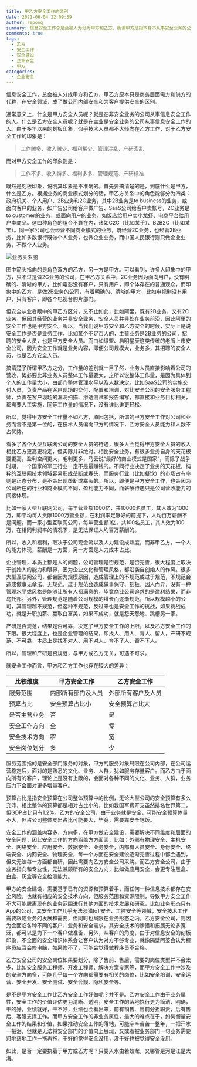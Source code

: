 ```yaml
---
title: 甲乙方安全工作的区别
date: 2021-06-04 22:09:59
author: repoog
summary: 信息安全工作总是会被人为分为甲方和乙方，所谓甲方是指本身不从事安全业务的公司，所谓乙方则是业务方向是与安全相关的公司。但甲乙方真的有很大的差别么？如果在找工作的话，选择甲方或乙方各有什么样的利弊呢？本文介绍甲乙方安全工作的区别。
comments: true
tags:
  - 乙方
  - 安全工作
  - 安全建设
  - 企业安全
  - 甲方
categories:
  - 企业安全
---
```


信息安全工作，总会被人分成甲方和乙方，甲乙方原本只是商务层面需方和供方的代称，在安全领域，成了做公司内部安全和为客户提供安全的区别。

通常意义上，什么是甲方安全人员呢？就是在非安全业务的公司从事信息安全工作的人。什么是乙方安全人员呢？就是在主业是安全业务的公司从事信息安全工作的人。由于多年以来的刻板印象，似乎技术人员都不大倾向在乙方工作，对于乙方安全工作的印象是：

> 工作贼多、收入贼少、福利稀少、管理混乱、产研紊乱

而对甲方安全工作的印象则是：

> 工作不多、收入特多、福利多多、管理规范、产研标准

既然是刻板印象，说明其印象是不准确的。首先要搞清楚的是，到底什么是甲方，什么是乙方。根据业务的商业模式划分的话，甲乙方关系中的角色能够分为四类：政府机关、个人用户、2B业务和2C业务，其中2B业务是to business的业务，或面向客户的业务，如广告公司给客户做广告、SaaS公司给客户卖帐号，2C业务是to customer的业务，或面向用户的业务，如饭店给用户卖小龙虾、电商平台给用户卖商品。这四种角色的组合不算在内，诸如C2C（比如某乎）、B2B2C（比如某宝）。同一家公司也会经营不同商业模式的业务，既经营2C业务，也经营2B业务，比如多数银行既做个人业务，也做企业业务，而中国人民银行则只做企业业务，不做个人业务。

![业务关系图](images/2021/06/image.jpeg '业务关系图')

图中箭头指向的是角色双方的乙方，另一方是甲方。可以看到，许多人印象中的甲方，只不过是做2C业务的公司，在甲乙方关系中，2C业务因为面向用户，没有明确的、清晰的甲方，比如电影没有客户，只有用户，即个体存在的普通观众，而印象中的乙方，是做2B业务的公司，有着明确的、清晰的甲方，比如电视剧没有用户，只有客户，即各个电视台购片部门。

但安全从业者眼中的甲乙方区分，又不止如此，比如阿里，既有2B业务，又有2C业务，但因其经营的业务并非安全业务，安全人员并非处在业务前沿，因此阿里的安全工作也是甲方安全。所以，当我们说甲方安全和乙方安全的时候，实际上是说安全工作是否是业务工作，比如某个不足百人的，主营业务是2B业务的公司，招聘的安全人员，也是甲方安全人员。而由如绿盟、启明星辰这类传统的老牌上市安全公司，因为安全工作就是业务内容，即便公司规模大，业务多，其招聘的安全人员，也是乙方安全人员。

搞清楚了所谓甲乙方之分，工作量的差别就一目了然，业务人员直接影响着公司的营收，势必要比非业务人员整体工作量要大，之所以说整体工作量，是因为具体到个人的工作量大小，由部门整体管理水平以及人数决定。比如SaaS公司的实施交付人员，负责产品在客户现场的交付、配置和培训，对比安全公司的安全服务工程师，负责在客户现场的漏洞扫描、渗透测试和报告编写，都直接和业务目标相关，都需要人工实施，同等工作量的情况下，没有谁比谁更轻松。

所以，觉得甲方安全工作量不如乙方，原因包括，所谓的甲方安全工作对公司和业务而言不是第一位的，在技术人员偏向甲方的情况下，乙方安全人员能力和人数不占优势。

看多了各个大型互联网公司的安全人员的待遇，很多人会觉得甲方安全人员的收入相比乙方更高更稳定，但实际并非绝对。相比安全业务，有很多业务自身的天花板要更高，盈利空间更大，毛利更多，马云说“最好的商业模式是国家”，而除了战争时期，一个国家的军工行业一定不是最赚钱的。不同行业决定了业务的天花板，纯粹的互联网技术领域容易形成垄断或寡头，而服务行业（比如餐饮）的市场占有率则是正态分布，是不会出现垄断或寡头的。所以，即便是甲方安全工作，也会因为公司所在的行业和商业模式不同，盈利能力不同，而薪酬待遇只是公司营收能力的间接体现。

比如一家大型互联网公司，每年营业额1000亿，共10000名员工，其人效为1000万，即平均每人贡献1000万营业额，在利润率足够好的前提下，人均百万薪酬不是问题。而一家小型互联网公司，每年营业额1亿，共100名员工，其人效为100万，在相同利润率的情况下，是无法保证人均百万薪酬的。

所以，收入和福利，取决于公司现金流以及人力建设成熟度，而非甲乙方。一个人的能力体现，薪酬是一方面，另一方面是人力成本占比。

企业管理，本质上都是人的问题，公司管理是否规范，是否完善，很大程度上取决于创始人的能力和眼界，因为企业文化和管理风格，都沿袭自创始人的作风。很多大型互联网公司，都会因为规模原因，造成管理上的不规范或过于规范，不规范会造成做事无章法、无规范，过于规范会造成做事保守、刻板，因人而异，没有一种管理水平或风格是能够让所有人都满意的，毕竟商业公司追求的是盈利结果，而非乌托邦。另外，管理规范是随着公司规模的增长而逐渐规范，所以规模越小的公司，其管理越不规范，但这种不规范，反过来也是安全工作的挑战，如果挑战成功，就是升职加薪、赢取白富美，如果不成功，就是怨天怨地、跳槽另一家。

产研是否规范，结果是否可靠，决定了甲方安全工作的上限，以及乙方安全工作的下限。很大程度上，也是企业管理的结果，即找人、用人、育人、留人，产研不规范、不可靠，本质上是找不对人、用不对人、育不了人、留不下人。

所以，管理和产研是否规范，与甲方或乙方无关，可遇不可求。

就安全工作而言，甲方和乙方工作也存在较大的差异：

| 比较维度 | 甲方安全工作 | 乙方安全工作 |
|---|---|---|
| 服务范围 | 内部所有部门及人员 | 外部所有客户及人员 |
| 预算占比 | 安全预算占比小 | 安全预算占比大 |
| 是否主营业务 | 否 | 是 |
| 安全工作方向 | 全 | 专 |
| 安全技术方向 | 窄 | 宽 |
| 安全岗位划分 | 多 | 少 |

服务范围指的是安全部门服务的对象，甲方的服务对象局限在公司内部，在公司运营稳定后，面对的是熟悉的文化、业务、人群，犹如服务存量客户。而乙方由于面向所有的客户，理论上是没有上限的，会面对各种不同的文化、业务、人群，业务压力下会面对更多增量客户。

预算占比是指安全预算在公司整体预算中的比例，无论大型公司的安全预算有多么充沛，相比整体的预算都是相对占比小的，比如我国军费开支虽然排名世界第二，但GDP占比只有1.2%。乙方的安全公司，由于业务就是安全，可能安全预算体量不大，但占公司整体支出占比可能要大，毕竟，需要靠安全吃饭。

安全工作的涵盖内容多，方向多，在甲方做安全建设，需要解决不同维度和层面的安全问题，因此安全工作的方向涵盖方方面面，比如：外部有物理安全、主机安全、网络安全、应用安全、数据安全、业务安全，内部有人员安全、身份安全、终端安全、内网安全、物理安全，每一个方面在安全建设逐渐完善过程中都会遇到，但又无法每一方面都自研，因此需要向乙方安全公司采购。而乙方安全公司，由于业务指向和专业性，无法兼顾所有的安全方向，比如做应用安全，会更专注黑盒、白盒、灰盒等安全检测能力。

甲方的安全建设，需要基于已有的资源和预算着手，而任何一种信息技术都存在安全风险，也就有相应的安全技术方向，但服务范围和资源限制，导致甲方安全工作不大可能脱离现有的业务范围进行其他方面的技术发展和研究，比如业务形态只有App的公司，其安全工作几乎无法涉猎IoT安全、工控安全等领域，安全技术工作需要跟随业务的发展和需要，但同时也局限在业务形态之内。乙方安全公司，则因为会面临各种不同的客户、业务和安全需求，其安全技术的涉猎和拓展无论多宽泛，都可以是为下一个客户做准备，另外，从客户的角度，由于对信息安全的刻板印象，不全面的安全知识体系会让客户认为对方不够专业，就像隔壁阿婆会认为程序员应当会修电脑，如果修不了，可能会觉得做程序员不合格。

乙方安全公司的安全岗位如果要划分，除了售前、售后，需要的岗位类型并不会太多，比如安全服务工程师、开发工程师、解决方案专家等，而甲方安全工作中涉及的安全方向多，可能几乎每一个方向都需要有相关的岗位，比如安全培训、安全运营、安全开发、安全测试、安全合规、隐私安全等。

是不是甲方安全工作比乙方安全工作好做呢？并不是。乙方安全工作由于业务属性，安全工作的价值评估更为清晰、透明，安全工作的落地执行更为简洁、明确，干的好，业绩就好，干不好，业绩也会看出来，前有销售、售前分担职责，后有售后、客服支撑工作。而甲方安全工作的非业务属性，最大的难点在于，如何衡量安全工作的结果和价值，如果推动安全工作的落地，可能辛辛苦苦一整年，一把汗水一把泪，但就是无法将安全部门的价值向上展现，又或者被业务部门一句业务需要怼地落地工作一拖再拖，干好的觉得安全没用，没干好也被觉得安全没用。

如此，是否一定要执着于甲方或乙方呢？只要入水由若蛟龙，又哪管是河是江是大海。